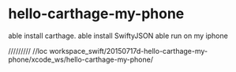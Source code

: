 # hello-carthage-my-phone

able install carthage.
able install SwiftyJSON
able run on my iphone

/////////
//loc
workspace_swift/20150717d-hello-carthage-my-phone/xcode_ws/hello-carthage-my-phone/
